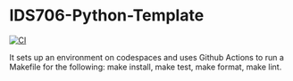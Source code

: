 # IDS706-Python-Template
[![CI](https://github.com/Jingzhi-cyber/IDS706-Python-Template/actions/workflows/cicd.yml/badge.svg)](https://github.com/Jingzhi-cyber/IDS706-Python-Template/actions/workflows/cicd.yml)

It sets up an environment on codespaces and uses Github Actions to run a Makefile for the following: make install, make test, make format, make lint.
